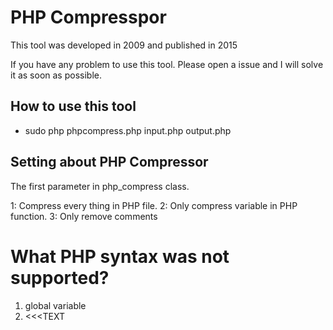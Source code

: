 PHP Compresspor
===============

This tool was developed in 2009 and published in 2015

If you have any problem to use this tool. Please open a issue and I will solve it as soon as possible.  


How to use this tool
--------------------

* sudo php phpcompress.php input.php output.php





Setting about PHP Compressor
----------------------------

The first parameter in php_compress class.

1: Compress every thing in PHP file.
2: Only compress variable in PHP function.
3: Only remove comments




What PHP syntax was not supported?
================================

1. global variable
2. <<<TEXT

